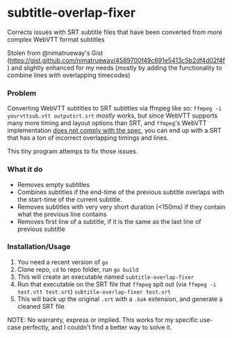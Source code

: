 # subtitle-overlap-fixer
Corrects issues with SRT subtitle files that have been converted from more complex WebVTT format subtitles

Stolen from @nimatrueway's Gist (https://gist.github.com/nimatrueway/4589700f49c691e5413c5b2df4d02f4f) and slightly enhanced for my needs (mostly by adding the functionality to combine lines with overlapping timecodes)

### Problem
Converting WebVTT subtitles to SRT subtitles via ffmpeg like so: `ffmpeg -i yourvttsub.vtt outputsrt.srt` _mostly_ works,
but since WebVTT supports many more timing and layout options than SRT, and `ffmpeg`'s WebVTT implementation [does not comply with the spec](https://trac.ffmpeg.org/ticket/4048), you can end up with a SRT that has a ton of incorrect overlapping timings and lines.

This tiny program attemps to fix those issues.

### What it do
- Removes empty subtitles
- Combines subtitles if the end-time of the previous subtitle overlaps with the start-time of the current subtitle.
- Removes subtitles with very very short duration (<150ms) if they contain what the previous line contains
- Removes first line of a subtitle, if it is the same as the last line of previous subtitle


### Installation/Usage
1. You need a recent version of `go`
2. Clone repo, `cd` to repo folder, run `go build`
3. This will create an executable named `subtitle-overlap-fixer`
4. Run that executable on the SRT file that `ffmpeg` spit out (via `ffmpeg -i test.vtt test.srt`)
    `subtitle-overlap-fixer test.srt`
5. This will back up the original `.srt` with a `.bak` extension, and generate a cleaned SRT file

NOTE: No warranty, express or implied. This works for my specific use-case perfectly, and I couldn't find a better way to solve it.
